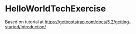 # HelloWorldTechExercise
Based on tutorial at https://getbootstrap.com/docs/5.2/getting-started/introduction/
